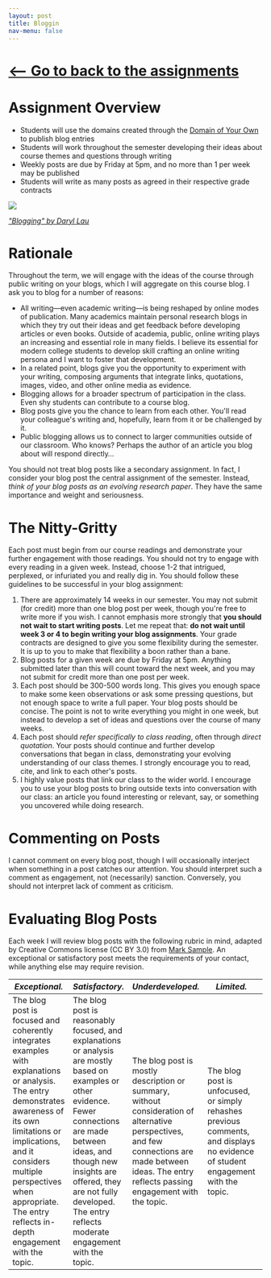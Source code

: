 ```yaml
---
layout: post
title: Bloggin
nav-menu: false
---
```


# [\<—— Go to back to the assignments][1]

# Assignment Overview

+ Students will use the domains created through the [Domain of Your Own][2] to publish blog entries
+ Students will work throughout the semester developing their ideas about course themes and questions through writing
+ Weekly posts are due by Friday at 5pm, and no more than 1 per week may be published
+ Students will write as many posts as agreed in their respective grade contracts

![][image-1]

*["Blogging" by Daryl Lau][3]*

# Rationale 

Throughout the term, we will engage with the ideas of the course through public writing on your blogs, which I will aggregate on this course blog. I ask you to blog for a number of reasons:

+ All writing—even academic writing—is being reshaped by online modes of publication. Many academics maintain personal research blogs in which they try out their ideas and get feedback before developing articles or even books. Outside of academia, public, online writing plays an increasing and essential role in many fields. I believe its essential for modern college students to develop skill crafting an online writing persona and I want to foster that development.
+ In a related point, blogs give you the opportunity to experiment with your writing, composing arguments that integrate links, quotations, images, video, and other online media as evidence.
+ Blogging allows for a broader spectrum of participation in the class. Even shy students can contribute to a course blog.
+ Blog posts give you the chance to learn from each other. You'll read your colleague's writing and, hopefully, learn from it or be challenged by it.
+ Public blogging allows us to connect to larger communities outside of our classroom. Who knows? Perhaps the author of an article you blog about will respond directly…

You should not treat blog posts like a secondary assignment. In fact, I consider your blog post the central assignment of the semester. Instead, *think of your blog posts as an evolving research paper*. They have the same importance and weight and seriousness.

# The Nitty-Gritty

Each post must begin from our course readings and demonstrate your further engagement with those readings. You should not try to engage with every reading in a given week. Instead, choose 1-2 that intrigued, perplexed, or infuriated you and really dig in. You should follow these guidelines to be successful in your blog assignment:

1. There are approximately 14 weeks in our semester. You may not submit (for credit) more than one blog post per week, though you're free to write more if you wish. I cannot emphasis more strongly that **you should not wait to start writing posts**. Let me repeat that: **do not wait until week 3 or 4 to begin writing your blog assignments**. Your grade contracts are designed to give you some flexibility during the semester. It is up to you to make that flexibility a boon rather than a bane.
2. Blog posts for a given week are due by Friday at 5pm. Anything submitted later than this will count toward the next week, and you may not submit for credit more than one post per week.
3. Each post should be 300-500 words long. This gives you enough space to make some keen observations or ask some pressing questions, but not enough space to write a full paper. Your blog posts should be concise. The point is not to write everything you might in one week, but instead to develop a set of ideas and questions over the course of many weeks. 
4. Each post should *refer specifically to class reading*, often through *direct quotation*. Your posts should continue and further develop conversations that began in class, demonstrating your evolving understanding of our class themes. I strongly encourage you to read, cite, and link to each other's posts.
5. I highly value posts that link our class to the wider world. I encourage you to use your blog posts to bring outside texts into conversation with our class: an article you found interesting or relevant, say, or something you uncovered while doing research. 

# Commenting on Posts

I cannot comment on every blog post, though I will occasionally interject when something in a post catches our attention. You should interpret such a comment as engagement, not (necessarily) sanction. Conversely, you should not interpret lack of comment as criticism.

# Evaluating Blog Posts

Each week I will review blog posts with the following rubric in mind, adapted by Creative Commons license (CC BY 3.0) from [Mark Sample][4]. An exceptional or satisfactory post meets the requirements of your contact, while anything else may require revision.

| _Exceptional._ | _Satisfactory._ | _Underdeveloped._ | _Limited._ | _No Credit._ |
| --- | --- | ---- | ---- | --- |
| The blog post is focused and coherently integrates examples with explanations or analysis. The entry demonstrates awareness of its own limitations or implications, and it considers multiple perspectives when appropriate. The entry reflects in-depth engagement with the topic. | The blog post is reasonably focused, and explanations or analysis are mostly based on examples or other evidence. Fewer connections are made between ideas, and though new insights are offered, they are not fully developed. The entry reflects moderate engagement with the topic. | The blog post is mostly description or summary, without consideration of alternative perspectives, and few connections are made between ideas. The entry reflects passing engagement with the topic. | The blog post is unfocused, or simply rehashes previous comments, and displays no evidence of student engagement with the topic. | The blog post is missing or consists of one or two disconnected sentences.|

[1]:	/assignments.html
[2]:	/assignments/domain-of-your-own
[3]:	https://flic.kr/p/9NKZgU
[4]:	http://www.samplereality.com/2009/08/14/pedagogy-and-the-class-blog/

[image-1]:	https://c2.staticflickr.com/6/5103/5779995446_841402239b_z.jpg